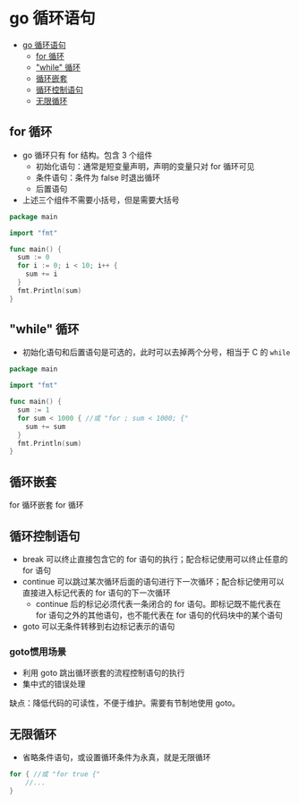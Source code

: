 # go 循环语句

- [go 循环语句](#go-%e5%be%aa%e7%8e%af%e8%af%ad%e5%8f%a5)
  - [for 循环](#for-%e5%be%aa%e7%8e%af)
  - ["while" 循环](#%22while%22-%e5%be%aa%e7%8e%af)
  - [循环嵌套](#%e5%be%aa%e7%8e%af%e5%b5%8c%e5%a5%97)
  - [循环控制语句](#%e5%be%aa%e7%8e%af%e6%8e%a7%e5%88%b6%e8%af%ad%e5%8f%a5)
  - [无限循环](#%e6%97%a0%e9%99%90%e5%be%aa%e7%8e%af)

## for 循环

- go 循环只有 for 结构。包含 3 个组件
  - 初始化语句：通常是短变量声明，声明的变量只对 for 循环可见
  - 条件语句：条件为 false 时退出循环
  - 后置语句
- 上述三个组件不需要小括号，但是需要大括号

```go
package main

import "fmt"

func main() {
  sum := 0
  for i := 0; i < 10; i++ {
    sum += i
  }
  fmt.Println(sum)
}
```

## "while" 循环

- 初始化语句和后置语句是可选的，此时可以去掉两个分号，相当于 C 的 `while`

```go
package main

import "fmt"

func main() {
  sum := 1
  for sum < 1000 { //或 "for ; sum < 1000; {"
    sum += sum
  }
  fmt.Println(sum)
}
```

## 循环嵌套

for 循环嵌套 for 循环

## 循环控制语句

- break 可以终止直接包含它的 for 语句的执行；配合标记使用可以终止任意的 for 语句
- continue 可以跳过某次循环后面的语句进行下一次循环；配合标记使用可以直接进入标记代表的 for 语句的下一次循环
  - continue 后的标记必须代表一条闭合的 for 语句。即标记既不能代表在 for 语句之外的其他语句，也不能代表在 for 语句的代码块中的某个语句
- goto 可以无条件转移到右边标记表示的语句

### goto惯用场景

- 利用 goto 跳出循环嵌套的流程控制语句的执行
- 集中式的错误处理

缺点：降低代码的可读性，不便于维护。需要有节制地使用 goto。

## 无限循环

- 省略条件语句，或设置循环条件为永真，就是无限循环

```go
for { //或 "for true {"
    //...
}
```
